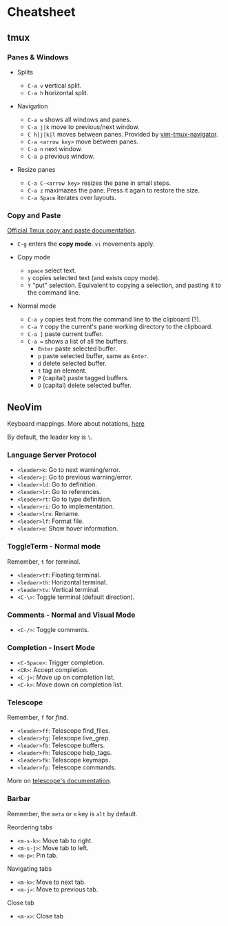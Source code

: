 # Cheatsheet

## tmux

### Panes & Windows

- Splits

  - `C-a v` **v**ertical split.
  - `C-a h` **h**orizontal split.

- Navigation

  - `C-a w` shows all windows and panes.
  - `C-a j|k` move to previous/next window.
  - `C h|j|k|l` moves between panes. Provided by [vim-tmux-navigator](https://github.com/christoomey/vim-tmux-navigator).
  - `C-a <arrow key>` move between panes.
  - `C-a n` next window.
  - `C-a p` previous window.

- Resize panes
  - `C-a C-<arrow key>` resizes the pane in small steps.
  - `C-a z` maximazes the pane. Press it again to restore the size.
  - `C-a Space` iterates over layouts.

### Copy and Paste

[Official Tmux copy and paste documentation](https://github.com/tmux/tmux/wiki/Getting-Started#copy-and-paste).

- `C-g` enters the **copy mode**. `vi` movements apply.

- Copy mode

  - `space` select text.
  - `y` copies selected text (and exists copy mode).
  - `Y` "put" selection. Equivalent to copying a selection, and pasting it to the command line.

- Normal mode
  - `C-a y` copies text from the command line to the clipboard (?).
  - `C-a Y` copy the current's pane working directory to the clipboard.
  - `C-a ]` paste current buffer.
  - `C-a =` shows a list of all the buffers.
    - `Enter` paste selected buffer.
    - `p` paste selected buffer, same as `Enter`.
    - `d` delete selected buffer.
    - `t` tag an element.
    - `P` (capital) paste tagged buffers.
    - `D` (capital) delete selected buffer.

## NeoVim

Keyboard mappings. More about notations, [here](https://neovim.io/doc/user/intro.html#key-notation)

By default, the leader key is `\`.

### Language Server Protocol

- `<leader>k`: Go to next warning/error.
- `<leader>j`: Go to previous warning/error.
- `<leader>ld`: Go to definition.
- `<leader>lr`: Go to references.
- `<leader>rt`: Go to type definition.
- `<leader>ri`: Go to implementation.
- `<leader>lrn`: Rename.
- `<leader>lf`: Format file.
- `<leader>e`: Show hover information.

### ToggleTerm - Normal mode

Remember, `t` for *t*erminal.

- `<leader>tf`: Floating terminal.
- `<ledaer>th`: Horizontal terminal.
- `<leader>tv`: Vertical terminal.
- `<C-\>`: Toggle terminal (default direction).

### Comments - Normal and Visual Mode

- `<C-/>`: Toggle comments.

### Completion - Insert Mode

- `<C-Space>`: Trigger completion.
- `<CR>`: Accept completion.
- `<C-j>`: Move up on completion list.
- `<C-k>`: Move down on completion list.

### Telescope

Remember, `f` for *f*ind.

- `<leader>ff`: Telescope find_files.
- `<leader>fg`: Telescope live_grep.
- `<leader>fb`: Telescope buffers.
- `<leader>fh`: Telescope help_tags.
- `<leader>fk`: Telescope keymaps.
- `<leader>fp`: Telescope commands.

More on [telescope's documentation](https://github.com/nvim-telescope/telescope.nvim#default-mappings).

### Barbar

Remember, the `meta` or `m` key is `alt` by default.

Reordering tabs

- `<m-s-k>`: Move tab to right.
- `<m-s-j>`: Move tab to left.
- `<m-p>`: Pin tab.

Navigating tabs

- `<m-k>`: Move to next tab.
- `<m-j>`: Move to previous tab.

Close tab

- `<m-x>`: Close tab
